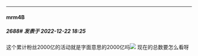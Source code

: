 

*****

####  mrm4B  
##### 2688#       发表于 2022-12-22 18:25

这个累计粉丝2000亿的活动就是字面意思的2000亿吗<img src="https://static.saraba1st.com/image/smiley/face2017/169.gif" referrerpolicy="no-referrer"> 现在的总数要怎么看呀

